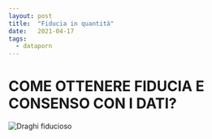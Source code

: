 ```yaml
---
layout: post
title:  "Fiducia in quantità"
date:   2021-04-17
tags:
  - dataporn
---
```


# COME OTTENERE FIDUCIA E CONSENSO CON I DATI?

![Draghi fiducioso](/assets/img/opendatasicilia-2021/DRAGHI.png)
